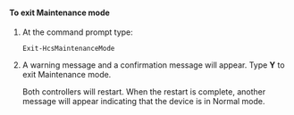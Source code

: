 <!--author=SharS last changed: 9/17/15-->

#### To exit Maintenance mode

1. At the command prompt type:

     `Exit-HcsMaintenanceMode`

2. A warning message and a confirmation message will appear. Type **Y** to exit Maintenance mode.

    Both controllers will restart. When the restart is complete, another message will appear indicating that the device is in Normal mode.

